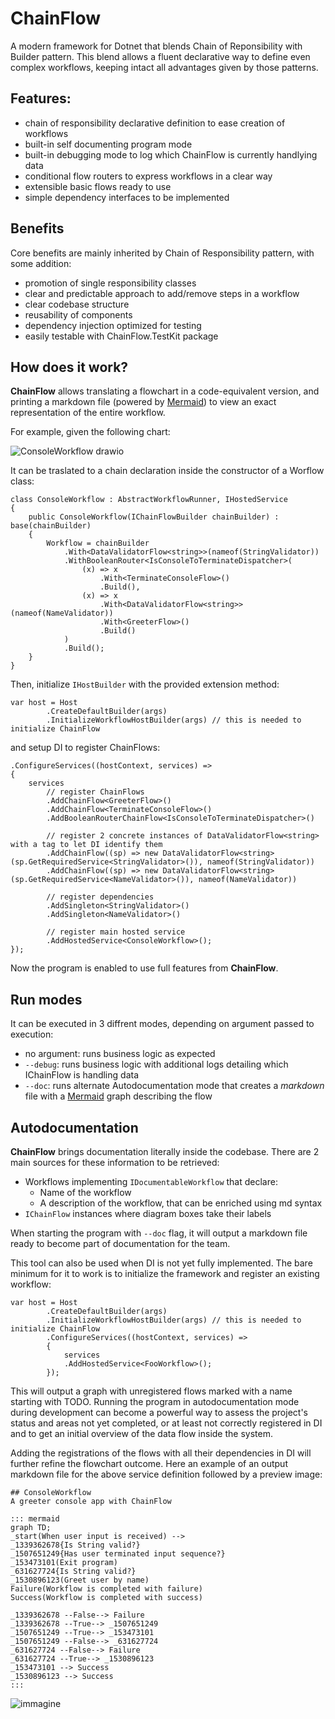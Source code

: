 # ChainFlow
A modern framework for Dotnet that blends Chain of Reponsibility with Builder pattern.
This blend allows a fluent declarative way to define even complex workflows, keeping intact all advantages given by those patterns.

## Features:
 - chain of responsibility declarative definition to ease creation of workflows
 - built-in self documenting program mode
 - built-in debugging mode to log which ChainFlow is currently handlying data
 - conditional flow routers to express workflows in a clear way
 - extensible basic flows ready to use
 - simple dependency interfaces to be implemented

 ## Benefits
 Core benefits are mainly inherited by Chain of Responsibility pattern, with some addition:
- promotion of single responsibility classes
- clear and predictable approach to add/remove steps in a workflow
- clear codebase structure
- reusability of components
- dependency injection optimized for testing
- easily testable with ChainFlow.TestKit package

## How does it work?
**ChainFlow** allows translating a flowchart in a code-equivalent version, and printing a markdown file (powered by [Mermaid](https://mermaid.js.org/)) to view an exact representation of the entire workflow.

For example, given the following chart:

![ConsoleWorkflow drawio](https://github.com/giuseppe-velocci/ChainFlow/assets/42746122/d7a47537-9cad-4eaf-9234-7108fa99cadc)

It can be traslated to a chain declaration inside the constructor of a Worflow class:
```
class ConsoleWorkflow : AbstractWorkflowRunner, IHostedService
{
    public ConsoleWorkflow(IChainFlowBuilder chainBuilder) : base(chainBuilder)
    {
        Workflow = chainBuilder
            .With<DataValidatorFlow<string>>(nameof(StringValidator))
            .WithBooleanRouter<IsConsoleToTerminateDispatcher>(
                (x) => x
                    .With<TerminateConsoleFlow>()
                    .Build(),
                (x) => x
                    .With<DataValidatorFlow<string>>(nameof(NameValidator))
                    .With<GreeterFlow>()
                    .Build()
            )
            .Build();
    }
}
```

Then, initialize `IHostBuilder` with the provided extension method:

```
var host = Host
        .CreateDefaultBuilder(args)
        .InitializeWorkflowHostBuilder(args) // this is needed to initialize ChainFlow
```

and setup DI to register ChainFlows:

```
.ConfigureServices((hostContext, services) =>
{
    services
        // register ChainFlows
        .AddChainFlow<GreeterFlow>()
        .AddChainFlow<TerminateConsoleFlow>()
        .AddBooleanRouterChainFlow<IsConsoleToTerminateDispatcher>()

        // register 2 concrete instances of DataValidatorFlow<string> with a tag to let DI identify them
        .AddChainFlow((sp) => new DataValidatorFlow<string>(sp.GetRequiredService<StringValidator>()), nameof(StringValidator))
        .AddChainFlow((sp) => new DataValidatorFlow<string>(sp.GetRequiredService<NameValidator>()), nameof(NameValidator))

        // register dependencies    
        .AddSingleton<StringValidator>()
        .AddSingleton<NameValidator>()
        
        // register main hosted service
        .AddHostedService<ConsoleWorkflow>();
});
```

Now the program is enabled to use full features from **ChainFlow**.

## Run modes
It can be executed in 3 diffrent modes, depending on argument passed to execution:
- no argument: runs business logic as expected
- `--debug`: runs business logic with additional logs detailing which IChainFlow is handling data
- `--doc`: runs alternate Autodocumentation mode that creates a *markdown* file with a [Mermaid](https://mermaid.js.org/) graph describing the flow

## Autodocumentation
**ChainFlow** brings documentation literally inside the codebase.
There are 2 main sources for these information to be retrieved:
- Workflows implementing `IDocumentableWorkflow` that declare:
  - Name of the workflow
  - A description of the workflow, that can be enriched using md syntax
- `IChainFlow` instances where diagram boxes take their labels

When starting the program with `--doc` flag, it will output a markdown file ready to become part of documentation for the team.

This tool can also be used when DI is not yet fully implemented. The bare minimum for it to work is to initialize the framework and register an existing workflow:
```
var host = Host
        .CreateDefaultBuilder(args)
        .InitializeWorkflowHostBuilder(args) // this is needed to initialize ChainFlow
        .ConfigureServices((hostContext, services) =>
        {
            services
            .AddHostedService<FooWorkflow>();
        });
```

This will output a graph with unregistered flows marked with a name starting with TODO. Running the program in autodocumentation mode during development can become a powerful way to assess the project's status and areas not yet completed, or at least not correctly registered in DI and to get an initial overview of the data flow inside the system.

Adding the registrations of the flows with all their dependencies in DI will further refine the flowchart outcome.
Here an example of an output markdown file for the above service definition followed by a preview image:
```
## ConsoleWorkflow
A greeter console app with ChainFlow

::: mermaid
graph TD;
_start(When user input is received) -->
_1339362678{Is String valid?}
_1507651249{Has user terminated input sequence?}
_153473101(Exit program)
_631627724{Is String valid?}
_1530896123(Greet user by name)
Failure(Workflow is completed with failure)
Success(Workflow is completed with success)

_1339362678 --False--> Failure
_1339362678 --True--> _1507651249
_1507651249 --True--> _153473101
_1507651249 --False--> _631627724
_631627724 --False--> Failure
_631627724 --True--> _1530896123
_153473101 --> Success
_1530896123 --> Success
:::
```
![immagine](https://github.com/giuseppe-velocci/ChainFlow/assets/42746122/a2e5cf73-322c-467c-a7fb-fa6c5edbbc76)


